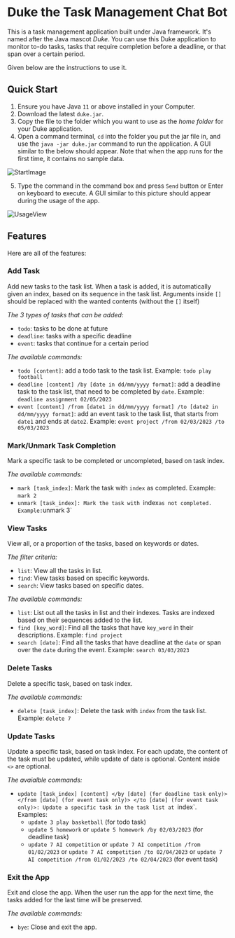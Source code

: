 # Duke the Task Management Chat Bot

This is a task management application built under Java framework. It's named after the Java mascot _Duke_. You can use this Duke application to monitor to-do tasks, tasks that require completion before a deadline, or that span over a certain period. 

Given below are the instructions to use it.

## Quick Start

1. Ensure you have Java `11` or above installed in your Computer.
2. Download the latest `duke.jar`.
3. Copy the file to the folder which you want to use as the *home folder* for your Duke application.
4. Open a command terminal, `cd` into the folder you put the jar file in, and use the `java -jar duke.jar` command to run the application.
A GUI similar to the below should appear. Note that when the app runs for the first time, it contains no sample data.

![StartImage](https://user-images.githubusercontent.com/97591125/219017325-ea973d80-1003-4cc0-9c6e-11a15d36e775.png)

5. Type the command in the command box and press `Send` button or Enter on keyboard to execute.
A GUI similar to this picture should appear during the usage of the app.

![UsageView](https://user-images.githubusercontent.com/97591125/219632570-0a4c7bc8-8611-4bda-95dc-613b91327494.png)

## Features

Here are all of the features:

### Add Task

Add new tasks to the task list. 
When a task is added, it is automatically given an index, based on its sequence in the task list.
Arguments inside `[]` should be replaced with the wanted contents (without the `[]` itself)

*The 3 types of tasks that can be added:* 
* `todo`: tasks to be done at future
* `deadline`: tasks with a specific deadline
* `event`: tasks that continue for a certain period

*The available commands:*
* `todo [content]`: add a todo task to the task list. Example: `todo play football`
* `deadline [content] /by [date in dd/mm/yyyy format]`: add a deadline task to the task list, that need to be completed by `date`. Example: `deadline assignment 02/05/2023`
* `event [content] /from [date1 in dd/mm/yyyy format] /to [date2 in dd/mm/yyyy format]`: add an event task to the task list, that starts from `date1` and ends at `date2`. Example: `event project /from 02/03/2023 /to 05/03/2023`

### Mark/Unmark Task Completion

Mark a specific task to be completed or uncompleted, based on task index.

*The available commands:*
* `mark [task_index]`: Mark the task with `index` as completed. Example: `mark 2`
* `unmark [task_index]: Mark the task with `index` as not completed. Example: `unmark 3`

### View Tasks

View all, or a proportion of the tasks, based on keywords or dates.

*The filter criteria:*
* `list`: View all the tasks in list.
* `find`: View tasks based on specific keywords.
* `search`: View tasks based on specific dates.

*The available commands:*
* `list`: List out all the tasks in list and their indexes. Tasks are indexed based on their sequences added to the list. 
* `find [key_word]`: Find all the tasks that have `key_word` in their descriptions. Example: `find project`
* `search [date]`: Find all the tasks that have deadline at the `date` or span over the `date` during the event. Example: `search 03/03/2023`

### Delete Tasks

Delete a specific task, based on task index.

*The available commands:*
* `delete [task_index]`: Delete the task with `index` from the task list. Example: `delete 7`

### Update Tasks

Update a specific task, based on task index. 
For each update, the content of the task must be updated, while update of date is optional. Content inside `<>` are optional.

*The avaialble commands:*
* `update [task_index] [content] </by [date] (for deadline task only)> </from [date] (for event task only)> </to [date] (for event task only)>: Update a specific task in the task list at `index`. Examples:
   * `update 3 play basketball` (for todo task)
   * `update 5 homework` or `update 5 homework /by 02/03/2023` (for deadline task)
   * `update 7 AI competition` or `update 7 AI competition /from 01/02/2023` or `update 7 AI competition /to 02/04/2023` or `update 7 AI competition /from 01/02/2023 /to 02/04/2023` (for event task)

### Exit the App

Exit and close the app. When the user run the app for the next time, the tasks added for the last time will be preserved.

*The available commands:*
* `bye`: Close and exit the app.